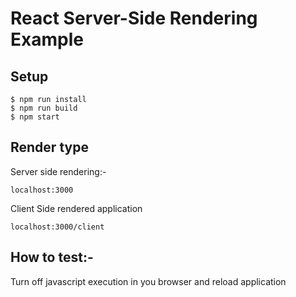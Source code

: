 # React Server-Side Rendering Example

## Setup
```
$ npm run install
$ npm run build
$ npm start
```

## Render type

Server side rendering:-
```
localhost:3000
```

Client Side rendered application
```
localhost:3000/client
```

## How to test:-
Turn off javascript execution in you browser and reload application